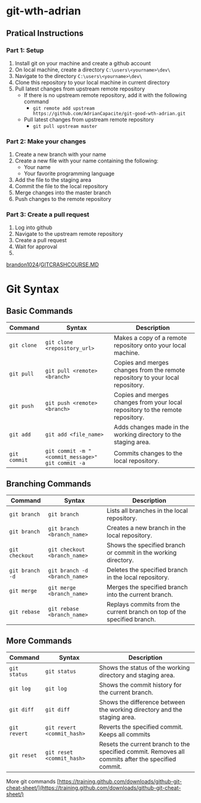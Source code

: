 # git-wth-adrian
## Pratical Instructions
### Part 1: Setup
1. Install git on your machine and create a github account
2. On local machine, create a directory `C:\users\<yourname>\dev\`
2. Navigate to the directory `C:\users\<yourname>\dev\`
1. Clone this repository to your local machine in current directory
1. Pull latest changes from upstream remote repository
    - If there is no upstream remote repository, add it with the following command
        - `git remote add upstream https://github.com/AdrianCapacite/git-good-wth-adrian.git`
    - Pull latest changes from upstream remote repository
      - `git pull upstream master`

### Part 2: Make your changes
1. Create a new branch with your name
3. Create a new file with your name containing the following:
    - Your name
    - Your favorite programming language
1. Add the file to the staging area
2. Commit the file to the local repository
1. Merge changes into the master branch
1. Push changes to the remote repository

### Part 3: Create a pull request
1. Log into github
2. Navigate to the upstream remote repository
3. Create a pull request
4. Wait for approval
5. 




[brandon1024](https://gist.github.com/brandon1024)/[GITCRASHCOURSE.MD](https://gist.github.com/brandon1024/14b5f9fcfd982658d01811ee3045ff1e)

# Git Syntax
## Basic Commands
| Command | Syntax | Description |
| --- | --- | --- |
| `git clone` | `git clone <repository_url>` | Makes a copy of a remote repository onto your local machine. |
| `git pull` | `git pull <remote> <branch>` | Copies and merges changes from the remote repository to your local repository. |
| `git push` | `git push <remote> <branch>` | Copies and merges changes from your local repository to the remote repository. |
| `git add` | `git add <file_name>` | Adds changes made in the working directory to the staging area. |
| `git commit` | `git commit -m "<commit_message>"`<br>`git commit -a` | Commits changes to the local repository. |

## Branching Commands
| Command | Syntax | Description |
| --- | --- | --- |
| `git branch` | `git branch` | Lists all branches in the local repository. |
| `git branch` | `git branch <branch_name>` | Creates a new branch in the local repository. |
| `git checkout` | `git checkout <branch_name>` | Shows the specified branch or commit in the working directory. |
| `git branch -d` | `git branch -d <branch_name>` | Deletes the specified branch in the local repository. |
| `git merge` | `git merge <branch_name>` | Merges the specified branch into the current branch. |
| `git rebase` | `git rebase <branch_name>` | Replays commits from the current branch on top of the specified branch. |

## More Commands
| Command | Syntax | Description |
| --- | --- | --- |
| `git status` | `git status` | Shows the status of the working directory and staging area. |
| `git log` | `git log` | Shows the commit history for the current branch. |
| `git diff` | `git diff` | Shows the difference between the working directory and the staging area. |
| `git revert` | `git revert <commit_hash>` | Reverts the specified commit. Keeps all commits|
| `git reset` | `git reset <commit_hash>` | Resets the current branch to the specified commit. Removes all commits after the specified commit. |


More git commands [https://training.github.com/downloads/github-git-cheat-sheet/](https://training.github.com/downloads/github-git-cheat-sheet/)
